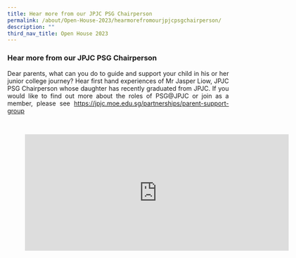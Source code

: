 ```yaml
---
title: Hear more from our JPJC PSG Chairperson
permalink: /about/Open-House-2023/hearmorefromourjpjcpsgchairperson/
description: ""
third_nav_title: Open House 2023
---
```

<div align=justify>

<h3>Hear more from our JPJC PSG Chairperson</h3>

<p>Dear parents, what can you do to guide and support your child in his or her junior college journey? Hear first hand experiences of Mr Jasper Liow, JPJC PSG Chairperson whose daughter has recently graduated from JPJC. If you would like to find out more about the roles of PSG@JPJC or join as a member, please see <a href="https://jpjc.moe.edu.sg/partnerships/parent-support-group">https://jpjc.moe.edu.sg/partnerships/parent-support-group</a></P>
<br>
<figure><iframe width="600" height="265" src="https://www.youtube.com/embed/k0FqDzVkON8" title="#WhyJP Open House 2023 - Parent Support Group Sharing by Jasper Liow" frameborder="0" allow="accelerometer; autoplay; clipboard-write; encrypted-media; gyroscope; picture-in-picture; web-share" allowfullscreen></iframe></figure></div>